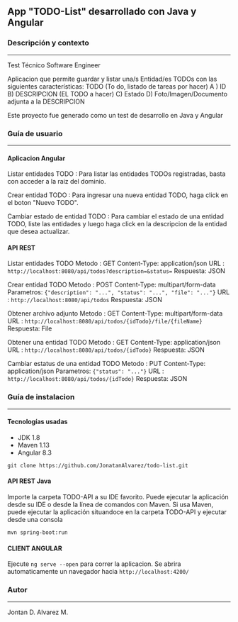 ## App "TODO-List" desarrollado con Java y Angular

### Descripción y contexto
- - - - - - - - - - - - - - 

Test Técnico Software Engineer

Aplicacion que permite guardar y listar una/s  Entidad/es TODOs con las siguientes características:
TODO (To do, listado de tareas por hacer)
A ) ID
B) DESCRIPCION (EL TODO a hacer)
C) Estado
D) Foto/Imagen/Documento adjunta a la DESCRIPCION

Este proyecto fue generado como un test de desarrollo en Java y Angular


### Guía de usuario
- - - - - - - - - -

#### Aplicacion Angular
Listar entidades TODO
 : Para listar las entidades TODOs registradas, basta con acceder a la raiz del dominio.
 
Crear entidad TODO
 : Para ingresar una nueva entidad TODO, haga click en el boton "Nuevo TODO".

Cambiar estado de entidad TODO
 : Para cambiar el estado de una entidad TODO, liste las entidades y luego haga click en la descripcion de la entidad que desea actualizar.
 
#### API REST

Listar entidades TODO
 Metodo : GET 
 Content-Type: application/json
 URL : `http://localhost:8080/api/todos?description=&status=`
 Respuesta: JSON
 
Crear entidad TODO
 Metodo : POST 
 Content-Type: multipart/form-data
 Parametros: `{"description": "...", "status": "...", "file": "..."}`
 URL : `http://localhost:8080/api/todos`
 Respuesta: JSON
 
Obtener archivo adjunto
 Metodo : GET 
 Content-Type: multipart/form-data
 URL : `http://localhost:8080/api/todos/{idTodo}/file/{fileName}`
 Respuesta: File
 
Obtener una entidad TODO
 Metodo : GET 
 Content-Type: application/json
 URL : `http://localhost:8080/api/todos/{idTodo}`
 Respuesta: JSON
 
Cambiar estatus de una entidad TODO
 Metodo : PUT 
 Content-Type: application/json
 Parametros: `{"status": "..."}`
 URL : `http://localhost:8080/api/todos/{idTodo}`
 Respuesta: JSON
 
### Guía de instalacion
- - - - - - - - - - - - 
 
#### Tecnologías usadas
 * JDK 1.8
 * Maven 1.13
 * Angular 8.3

~~~
git clone https://github.com/JonatanAlvarez/todo-list.git
~~~
    
  
#### API REST Java
  
Importe la carpeta TODO-API a su IDE favorito.
Puede ejecutar la aplicación desde su IDE o desde la línea de comandos con Maven.
Si usa Maven, puede ejecutar la aplicación situandoce en la carpeta TODO-API y ejecutar desde una consola

    mvn spring-boot:run
    
#### CLIENT ANGULAR

Ejecute `ng serve --open` para correr la aplicacion. Se abrira automaticamente un navegador hacia `http://localhost:4200/`

### Autor
- - - - - - - - - 

Jontan D. Alvarez M.
  
